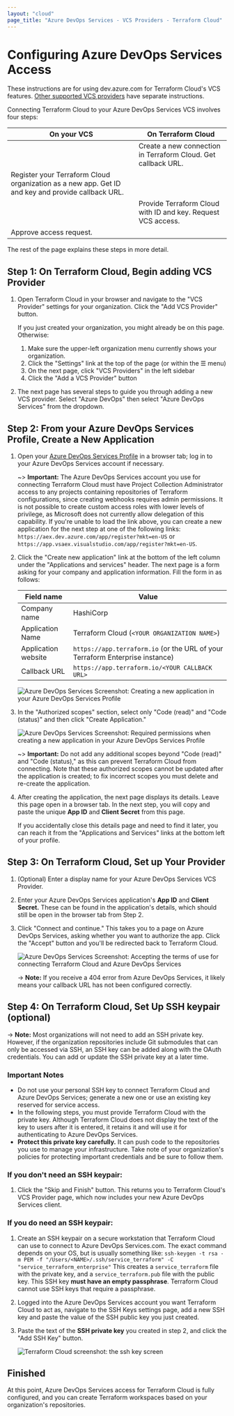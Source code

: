 ```yaml
---
layout: "cloud"
page_title: "Azure DevOps Services - VCS Providers - Terraform Cloud"
---
```


# Configuring Azure DevOps Services Access

These instructions are for using dev.azure.com for Terraform Cloud's VCS features. [Other supported VCS providers](./index.html) have separate instructions.

Connecting Terraform Cloud to your Azure DevOps Services VCS involves four steps:

On your VCS | On Terraform Cloud
--|--
&nbsp; | Create a new connection in Terraform Cloud. Get callback URL.
Register your Terraform Cloud organization as a new app. Get ID and key and provide callback URL. | &nbsp;
&nbsp; | Provide Terraform Cloud with ID and key. Request VCS access.
Approve access request. | &nbsp;

The rest of the page explains these steps in more detail.

## Step 1: On Terraform Cloud, Begin adding VCS Provider

1. Open Terraform Cloud in your browser and navigate to the "VCS Provider" settings for your organization. Click the "Add VCS Provider" button.

    If you just created your organization, you might already be on this page. Otherwise:

    1. Make sure the upper-left organization menu currently shows your organization.
    1. Click the "Settings" link at the top of the page (or within the &#9776; menu)
    1. On the next page, click "VCS Providers" in the left sidebar
    1. Click the "Add a VCS Provider" button

1. The next page has several steps to guide you through adding a new VCS provider. Select "Azure DevOps" then select "Azure DevOps Services" from the dropdown.

## Step 2: From your Azure DevOps Services Profile, Create a New Application

1. Open your [Azure DevOps Services Profile](https://aex.dev.azure.com) in a browser tab; log in to your Azure DevOps Services account if necessary.

    ~> **Important:** The Azure DevOps Services account you use for connecting Terraform Cloud must have Project Collection Administrator access to any projects containing repositories of Terraform configurations, since creating webhooks requires admin permissions. It is not possible to create custom access roles with lower levels of privilege, as Microsoft does not currently allow delegation of this capability. If you're unable to load the link above, you can create a new application for the next step at one of the following links: `https://aex.dev.azure.com/app/register?mkt=en-US` or `https://app.vsaex.visualstudio.com/app/register?mkt=en-US`.

1. Click the "Create new application" link at the bottom of the left column under the "Applications and services" header. The next page is a form asking for your company and application information. Fill the form in as follows:

    Field name                 | Value
    ---------------------------|--------------------------------------------------
    Company name               | HashiCorp
    Application Name           | Terraform Cloud (`<YOUR ORGANIZATION NAME>`)
    Application website        | `https://app.terraform.io` (or the URL of your Terraform Enterprise instance)
    Callback URL               | `https://app.terraform.io/<YOUR CALLBACK URL>`

    ![Azure DevOps Services Screenshot: Creating a new application in your Azure DevOps Services Profile](./images/azure-devops-services-create-application.png)

1. In the "Authorized scopes" section, select only "Code (read)" and "Code (status)" and then click "Create Application."

    ![Azure DevOps Services Screenshot: Required permissions when creating a new application in your Azure DevOps Services Profile](./images/azure-devops-services-application-permissions.png)

    ~> **Important:** Do not add any additional scopes beyond "Code (read)" and "Code (status)," as this can prevent Terraform Cloud from connecting. Note that these authorized scopes cannot be updated after the application is created; to fix incorrect scopes you must delete and re-create the application.

1. After creating the application, the next page displays its details. Leave this page open in a browser tab. In the next step, you will copy and paste the unique **App ID** and **Client Secret** from this page.

    If you accidentally close this details page and need to find it later, you can reach it from the "Applications and Services" links at the bottom left of your profile.

## Step 3: On Terraform Cloud, Set up Your Provider

1. (Optional) Enter a display name for your Azure DevOps Services VCS Provider.

1. Enter your Azure DevOps Services application's **App ID** and **Client Secret.** These can be found in the application's details, which should still be open in the browser tab from Step 2.

3. Click "Connect and continue." This takes you to a page on Azure DevOps Services, asking whether you want to authorize the app. Click the "Accept" button and you'll be redirected back to Terraform Cloud.

    ![Azure DevOps Services Screenshot: Accepting the terms of use for connecting Terraform Cloud and Azure DevOps Services](./images/azure-devops-services-accept-terms.png)

    -> **Note:** If you receive a 404 error from Azure DevOps Services, it likely means your callback URL has not been configured correctly.

## Step 4: On Terraform Cloud, Set Up SSH keypair (optional)

-> **Note:** Most organizations will not need to add an SSH private key. However, if the organization repositories include Git submodules that can only be accessed via SSH, an SSH key can be added along with the OAuth credentials. You can add or update the SSH private key at a later time.

### Important Notes

- Do not use your personal SSH key to connect Terraform Cloud and Azure DevOps Services; generate a new one or use an existing key reserved for service access.
- In the following steps, you must provide Terraform Cloud with the private key. Although Terraform Cloud does not display the text of the key to users after it is entered, it retains it and will use it for authenticating to Azure DevOps Services.
- **Protect this private key carefully.** It can push code to the repositories you use to manage your infrastructure. Take note of your organization's policies for protecting important credentials and be sure to follow them.

### If you don't need an SSH keypair:

1. Click the "Skip and Finish" button. This returns you to Terraform Cloud's VCS Provider page, which now includes your new Azure DevOps Services client.

### If you do need an SSH keypair:

1. Create an SSH keypair on a secure workstation that Terraform Cloud can use to connect to Azure DevOps Services.com. The exact command depends on your OS, but is usually something like:
   `ssh-keygen -t rsa -m PEM -f "/Users/<NAME>/.ssh/service_terraform" -C "service_terraform_enterprise"`
   This creates a `service_terraform` file with the private key, and a `service_terraform.pub` file with the public key. This SSH key **must have an empty passphrase**. Terraform Cloud cannot use SSH keys that require a passphrase.

2. Logged into the Azure DevOps Services account you want Terraform Cloud to act as, navigate to the SSH Keys settings page, add a new SSH key and paste the value of the SSH public key you just created.

3. Paste the text of the **SSH private key** you created in step 2, and click the "Add SSH Key" button.

    ![Terraform Cloud screenshot: the ssh key screen](./images/gh-ssh-key.png)

## Finished

At this point, Azure DevOps Services access for Terraform Cloud is fully configured, and you can create Terraform workspaces based on your organization's repositories.
